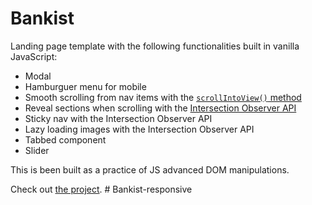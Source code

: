 # Bankist

Landing page template with the following functionalities built in vanilla JavaScript:

- Modal
- Hamburguer menu for mobile
- Smooth scrolling from nav items with the [`scrollIntoView()` method](https://developer.mozilla.org/en-US/docs/Web/API/Element/scrollIntoView)
- Reveal sections when scrolling with the [Intersection Observer API](https://developer.mozilla.org/en-US/docs/Web/API/Intersection_Observer_API)
- Sticky nav with the Intersection Observer API
- Lazy loading images with the Intersection Observer API
- Tabbed component
- Slider

This is been built as a practice of JS advanced DOM manipulations.

Check out [the project](https://mariana-caldas.github.io/bankist/).
#   B a n k i s t - r e s p o n s i v e  
 